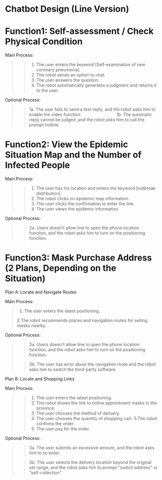 # Chatbot Design (Line Version)
# Function1: Self-assessment / Check Physical Condition
Main Process:
>>1. The user enters the keyword [Self-examination of new coronary pneumonia].
>>2. The robot sends an option to chat.
>>3. The user answers the question.
>>4. The robot automatically generates a judgment and returns it to the user.
>
Optional Process:
>>1a. The user fails to send a text reply, and the robot asks him to enable the video function.
&emsp;&emsp;&emsp;&emsp;&emsp;&emsp;&emsp;&emsp;1b. The automatic reply cannot be judged ,and the robot asks him to call the prompt hotline.

# Function2: View the Epidemic Situation Map and the Number of Infected People
Main Process:
>>1. The user has his location and enters the keyword [outbreak distribution].
>>2. The robot clicks on epidemic map information.
>>3. The user clicks the confirmation to enter the link.
>>4. The user views the epidemic information.
>
Optional Process:
>>2a. Users doesn't allow line to open the phone location function, and the robot asks him to turn on the positioning function.

# Function3: Mask Purchase Address (2 Plans, Depending on the Situation)
Plan A: Locate and Navigate Routes
>
Main Process:
>1. The user enters the latest positioning.
>
>2.The robot recommends places and navigation routes for selling masks nearby.
>
Optional Process:
>>3a. Users doesn't allow line to open the phone location function, and the robot asks him to turn on the positioning function.
>
>>3b. The user has error about the navigation route and the robot asks him to switch the third-party software.
>
Plan B: Locate and Shopping Links
>
Main Process:
>>1. The user enters the latest positioning.
>>2. The robot  shows the link to online appointment masks in the province.
>>3. The user chooses the method of delivery.
>>4. The user chooses the quantity of shopping cart.
>>5.The robot confirms the order.
>>6. The user pay for the order.
>
Optional Process:
>>3a. The user submits an excessive amount, and the robot asks him to re-enter.
>
>>3b. The user selects the delivery location beyond the original set range, and the robot asks him to prompt "switch address" or “self-collection”.
